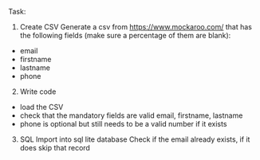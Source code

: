 Task: 

1. Create CSV
Generate a csv from https://www.mockaroo.com/ that has the following fields
(make sure a percentage of them are blank):

- email 
- firstname
- lastname 
- phone

2. Write code
- load the CSV
- check that the mandatory fields are valid email, firstname, lastname
- phone is optional but still needs to be a valid number if it exists

3. SQL
Import into sql lite database 
Check if the email already exists, if it does skip that record